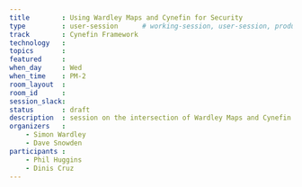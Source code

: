 ```yaml
---
title        : Using Wardley Maps and Cynefin for Security
type         : user-session      # working-session, user-session, product-session
track        : Cynefin Framework
technology   :
topics       :
featured     :
when_day     : Wed
when_time    : PM-2
room_layout  :
room_id      :
session_slack: 
status       : draft
description  : session on the intersection of Wardley Maps and Cynefin Framework for Security
organizers   :
    - Simon Wardley
    - Dave Snowden
participants :
    - Phil Huggins
    - Dinis Cruz
---
```



<!--(add intro)

## WHY

(...)

## What

(...)

## Outcomes

(...)

## References

(...)


## Previous-->
